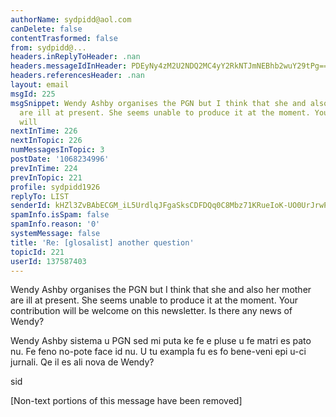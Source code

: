 ```yaml
---
authorName: sydpidd@aol.com
canDelete: false
contentTrasformed: false
from: sydpidd@...
headers.inReplyToHeader: .nan
headers.messageIdInHeader: PDEyNy4zM2U2NDQ2MC4yY2RkNTJmNEBhb2wuY29tPg==
headers.referencesHeader: .nan
layout: email
msgId: 225
msgSnippet: Wendy Ashby organises the PGN but I think that she and also her mother
  are ill at present. She seems unable to produce it at the moment. Your contribution
  will
nextInTime: 226
nextInTopic: 226
numMessagesInTopic: 3
postDate: '1068234996'
prevInTime: 224
prevInTopic: 221
profile: sydpidd1926
replyTo: LIST
senderId: kHZl3ZvBAbECGM_iL5UrdlqJFgaSksCDFDQq0C8Mbz71KRueIoK-UO0UrJrwPvhX5HEg4QLW
spamInfo.isSpam: false
spamInfo.reason: '0'
systemMessage: false
title: 'Re: [glosalist] another question'
topicId: 221
userId: 137587403
---
```


Wendy Ashby organises the PGN but I think that she and also her mother are 
ill at present. She seems unable to produce it at the moment. Your contribution 
will be welcome on this newsletter.
Is there any news of Wendy?

Wendy Ashby sistema u PGN sed mi puta ke fe e pluse u fe matri es pato nu. Fe 
feno no-pote face id nu. U tu exampla fu es fo bene-veni epi u-ci jurnali.
Qe il es   ali nova de Wendy?

sid


[Non-text portions of this message have been removed]


